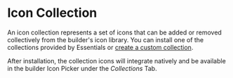 <script setup>
import { ref } from 'vue'
import {data} from './collections.data.js'

const collections = data;
</script>

# Icon Collection

An icon collection represents a set of icons that can be added or removed collectively from the builder's icon library. You can install one of the collections provided by Essentials or [create a custom collection](./custom-collection).

After installation, the collection icons will integrate natively and be available in the builder Icon Picker under the _Collections_ Tab.

<template v-for="col in collections">

<h2 :id="col.name" tabindex="-1">
  {{ col.title }} Icon Collection
  <a class="header-anchor" :href="`#${col.name}`" :aria-label="`Permalink to &quot;${col.name}&quot;`">​</a>
</h2>

<div v-html="col.icon" class="tm-resource-icon"></div>

A collection of `{{ col.icons }}` icons from <a :href="col.url" target="_blank">{{ col.title }}</a> released on {{ col.release }} under the {{ col.license }} license as version `{{ col.version }}`.

<img :src="`./assets/collection-${col.name}.webp`" :alt="`${col.title} Icon Collection` ">

</template>
